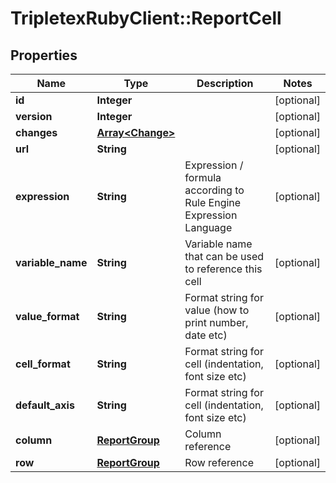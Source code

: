 # TripletexRubyClient::ReportCell

## Properties
Name | Type | Description | Notes
------------ | ------------- | ------------- | -------------
**id** | **Integer** |  | [optional] 
**version** | **Integer** |  | [optional] 
**changes** | [**Array&lt;Change&gt;**](Change.md) |  | [optional] 
**url** | **String** |  | [optional] 
**expression** | **String** | Expression / formula according to Rule Engine Expression Language | [optional] 
**variable_name** | **String** | Variable name that can be used to reference this cell | [optional] 
**value_format** | **String** | Format string for value (how to print number, date etc) | [optional] 
**cell_format** | **String** | Format string for cell (indentation, font size etc) | [optional] 
**default_axis** | **String** | Format string for cell (indentation, font size etc) | [optional] 
**column** | [**ReportGroup**](ReportGroup.md) | Column reference | [optional] 
**row** | [**ReportGroup**](ReportGroup.md) | Row reference | [optional] 


